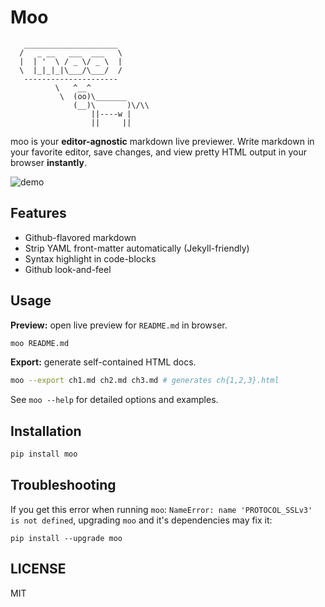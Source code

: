 # Moo

```
   _____________________
  /   _ __   ___  ___   \
  |  | '  \ / _ \/ _ \  |
  \  |_|_|_|\___/\___/  /
   ---------------------
          \   ^__^
           \  (oo)\_______
              (__)\       )\/\\
                  ||----w |
                  ||     ||
```

moo is your **editor-agnostic** markdown live previewer. Write markdown in your favorite editor, save changes, and view pretty HTML output in your browser **instantly**.

![demo](artwork/demo.gif)

## Features

* Github-flavored markdown
* Strip YAML front-matter automatically (Jekyll-friendly)
* Syntax highlight in code-blocks
* Github look-and-feel

## Usage

**Preview:** open live preview for `README.md` in browser.

``` bash
moo README.md
```

**Export:** generate self-contained HTML docs.

``` bash
moo --export ch1.md ch2.md ch3.md # generates ch{1,2,3}.html
```

See `moo --help` for detailed options and examples.

## Installation

``` bash
pip install moo
```

## Troubleshooting

If you get this error when running `moo`: `NameError: name 'PROTOCOL_SSLv3' is not defined`, upgrading `moo` and it's dependencies may fix it:

```
pip install --upgrade moo
```


## LICENSE

MIT
